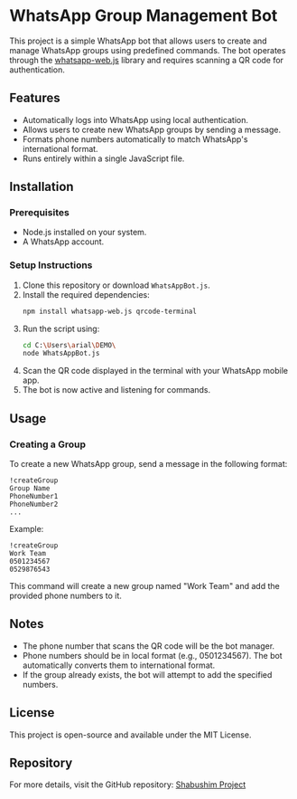 # WhatsApp Group Management Bot

This project is a simple WhatsApp bot that allows users to create and manage WhatsApp groups using predefined commands. The bot operates through the [whatsapp-web.js](https://github.com/pedroslopez/whatsapp-web.js) library and requires scanning a QR code for authentication.

## Features
- Automatically logs into WhatsApp using local authentication.
- Allows users to create new WhatsApp groups by sending a message.
- Formats phone numbers automatically to match WhatsApp's international format.
- Runs entirely within a single JavaScript file.

## Installation
### Prerequisites
- Node.js installed on your system.
- A WhatsApp account.

### Setup Instructions
1. Clone this repository or download `WhatsAppBot.js`.
2. Install the required dependencies:
   ```sh
   npm install whatsapp-web.js qrcode-terminal
   ```
3. Run the script using:
   ```sh
   cd C:\Users\arial\DEMO\
   node WhatsAppBot.js
   ```
4. Scan the QR code displayed in the terminal with your WhatsApp mobile app.
5. The bot is now active and listening for commands.

## Usage
### Creating a Group
To create a new WhatsApp group, send a message in the following format:
```
!createGroup
Group Name
PhoneNumber1
PhoneNumber2
...
```
Example:
```
!createGroup
Work Team
0501234567
0529876543
```
This command will create a new group named "Work Team" and add the provided phone numbers to it.

## Notes
- The phone number that scans the QR code will be the bot manager.
- Phone numbers should be in local format (e.g., 0501234567). The bot automatically converts them to international format.
- If the group already exists, the bot will attempt to add the specified numbers.

## License
This project is open-source and available under the MIT License.

## Repository
For more details, visit the GitHub repository: [Shabushim Project](https://github.com/arielaamm/Shabushim-project/blob/main/WhatsAppBot.js)

